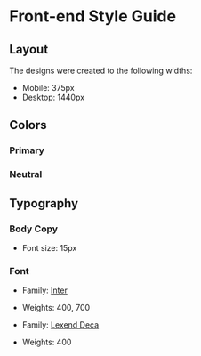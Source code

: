 # Front-end Style Guide

## Layout

The designs were created to the following widths:

- Mobile: 375px
- Desktop: 1440px

## Colors

### Primary



### Neutral



## Typography

### Body Copy

- Font size: 15px

### Font

- Family: [Inter](https://fonts.google.com/specimen/Inter)
- Weights: 400, 700

- Family: [Lexend Deca](https://fonts.google.com/specimen/Lexend+Deca)
- Weights: 400
